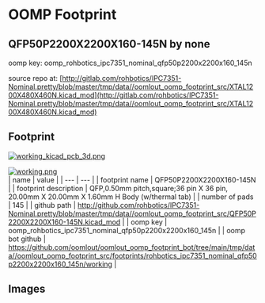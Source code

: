# OOMP Footprint  
## QFP50P2200X2200X160-145N  by none  
  
oomp key: oomp_rohbotics_ipc7351_nominal_qfp50p2200x2200x160_145n  
  
source repo at: [http://gitlab.com/rohbotics/IPC7351-Nominal.pretty/blob/master/tmp/data//oomlout_oomp_footprint_src/XTAL1200X480X460N.kicad_mod](http://gitlab.com/rohbotics/IPC7351-Nominal.pretty/blob/master/tmp/data//oomlout_oomp_footprint_src/XTAL1200X480X460N.kicad_mod)  
## Footprint  
  
[![working_kicad_pcb_3d.png](working_kicad_pcb_3d_600.png)](working_kicad_pcb_3d.png)  
  
[![working.png](working_600.png)](working.png)  
| name | value | 
| --- | --- | 
| footprint name | QFP50P2200X2200X160-145N | 
| footprint description | QFP,0.50mm pitch,square;36 pin X 36 pin, 20.00mm X 20.00mm X 1.60mm H Body (w/thermal tab) | 
| number of pads | 145 | 
| github path | http://github.com/rohbotics/IPC7351-Nominal.pretty/blob/master/tmp/data//oomlout_oomp_footprint_src/QFP50P2200X2200X160-145N.kicad_mod | 
| oomp key | oomp_rohbotics_ipc7351_nominal_qfp50p2200x2200x160_145n | 
| oomp bot github | https://github.com/oomlout/oomlout_oomp_footprint_bot/tree/main/tmp/data//oomlout_oomp_footprint_src/footprints/rohbotics_ipc7351_nominal_qfp50p2200x2200x160_145n/working | 
## Images  
